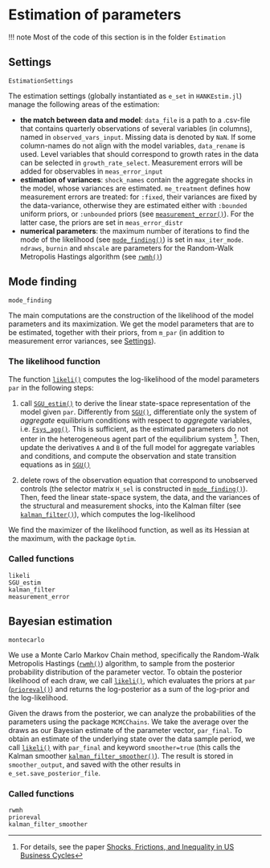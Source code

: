 # Estimation of parameters
!!! note
    Most of the code of this section is in the folder `Estimation`

## Settings
```@docs
EstimationSettings
```
The estimation settings (globally instantiated as `e_set` in `HANKEstim.jl`) manage
the following areas of the estimation:
- **the match between data and model**: `data_file` is a path to a .csv-file
    that contains quarterly observations of several variables (in columns), named in
    `observed_vars_input`. Missing data is denoted by `NaN`. If some column-names do not align with the model
    variables, `data_rename` is used. Level variables that should correspond to growth
    rates in the data can be selected in `growth_rate_select`. Measurement errors
    will be added for observables in `meas_error_input`
- **estimation of variances**: `shock_names` contain the aggregate shocks in the model,
    whose variances are estimated. `me_treatment` defines how measurement errors
    are treated: for `:fixed`, their variances are fixed by the data-variance, otherwise
    they are estimated either with `:bounded` uniform priors, or `:unbounded` priors 
    (see [`measurement_error()`](@ref)). For the latter case, the priors are set in
    `meas_error_distr`
- **numerical parameters**: the maximum number of iterations to find the mode of the
    likelihood (see [`mode_finding()`](@ref)) is set in `max_iter_mode`. `ndraws`, `burnin`
    and `mhscale` are parameters for the Random-Walk Metropolis Hastings algorithm (see [`rwmh()`](@ref))

## Mode finding
```@docs
mode_finding
```
The main computations are the construction of the likelihood of the model parameters
and its maximization. We get the model parameters that are to be estimated,
together with their priors, from `m_par` (in addition to measurement error variances,
see [Settings](@ref)).

### The likelihood function
The function [`likeli()`](@ref) computes the log-likelihood of the model parameters `par`
in the following steps:

1. call [`SGU_estim()`](@ref) to derive the linear state-space representation of the model given `par`.
    Differently from [`SGU()`](@ref), differentiate only the system of *aggregate* equilibrium
    conditions with respect to *aggregate* variables, i.e. [`Fsys_agg()`](@ref). This is sufficient,
    as the estimated parameters do not enter in the heterogeneous agent part of the equilibrium system [^BBL].
    Then, update the derivatives `A` and `B` of the full model for aggregate variables and conditions,
    and compute the observation and state transition equations as in [`SGU()`](@ref)

2. delete rows of the observation equation that correspond to unobserved controls
    (the selector matrix `H_sel` is constructed in [`mode_finding()`](@ref)). Then, feed
    the linear state-space system, the data, and the variances of the structural and
    measurement shocks, into the Kalman filter (see [`kalman_filter()`](@ref)), which computes
    the log-likelihood

We find the maximizer of the likelihood function, as well as its Hessian at the maximum,
with the package `Optim`.

### Called functions
```@docs
likeli
SGU_estim
kalman_filter
measurement_error
```
## Bayesian estimation
```@docs
montecarlo
```
We use a Monte Carlo Markov Chain method, specifically the Random-Walk Metropolis Hastings ([`rwmh()`](@ref)) algorithm, to sample from the posterior probability distribution of the parameter vector. To obtain the
posterior likelihood of each draw, we call [`likeli()`](@ref), which evaluates the priors at `par` ([`prioreval()`](@ref)) and returns the log-posterior as a sum of the log-prior and the log-likelihood.

Given the draws from the posterior, we can analyze the probabilities of the parameters using the package `MCMCChains`. We take the average over the draws as our Bayesian estimate of the parameter vector, `par_final`. To obtain an estimate of the underlying state over the data sample period, we call [`likeli()`](@ref) with `par_final` and keyword `smoother=true` (this calls the Kalman smoother [`kalman_filter_smoother()`](@ref)). The result is stored in `smoother_output`, and saved with the other results in `e_set.save_posterior_file`.

### Called functions
```@docs
rwmh
prioreval
kalman_filter_smoother
```

[^BBL]:
    For details, see the paper [Shocks, Frictions, and Inequality in US Business Cycles](https://cepr.org/active/publications/discussion_papers/dp.php?dpno=14364)